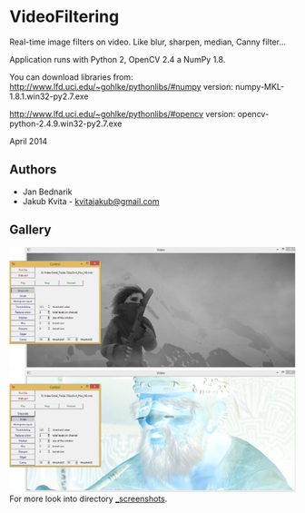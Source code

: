 # VideoFiltering
Real-time image filters on video. Like blur, sharpen, median, Canny filter...

Application runs with Python 2, OpenCV 2.4 a NumPy 1.8.

You can download libraries from:
http://www.lfd.uci.edu/~gohlke/pythonlibs/#numpy
    version: numpy-MKL-1.8.1.win32-py2.7.exe

http://www.lfd.uci.edu/~gohlke/pythonlibs/#opencv
    version: opencv-python-2.4.9.win32-py2.7.exe

April 2014

## Authors
* Jan Bednarik
* Jakub Kvita - kvitajakub@gmail.com

## Gallery
![ScreenShot](_screenshots/01.png)
![ScreenShot](_screenshots/02.png)
For more look into directory [_screenshots](_screenshots/).

